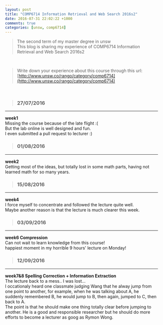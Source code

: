 ```yaml
---
layout: post
title: "COMP6714 Information Retrieval and Web Search 2016s2"
date: 2016-07-31 22:02:22 +1000
comments: true
categories: [unsw, comp6714]
---
```


>The second term of my master degree in unsw         
This blog is sharing my experience of COMP6714 Information Retrieval and Web Search 2016s2     

<!--more-->
<br>

>Write down your experience about this course through this url:     
[http://www.unsw.co/rango/category/comp6714](http://www.unsw.co/rango/category/comp6714)     
<br>

>### 27/07/2016 ###
----------
**week1**    
Missing the course because of the late flight :(    
But the lab online is well designed and fun.     
I even submitted a pull request to lecturer :)    
<img style="max-height:400px" class="lazy" data-original="/images/blog/160731_comp6714/L0_fork.jpg"> 
<br> 

>### 01/08/2016 ###
----------
**week2**    
Getting most of the ideas, but totally lost in some math parts,  having not learned math for so many years.       
<img style="max-height:300px" class="lazy" data-original="/images/blog/160731_comp6714/math.JPG"> 
<br> 

>### 15/08/2016 ###
----------
**week4**    
I force myself to concentrate and followed the lecture quite well.      
Maybe another reason is that the lecture is much clearer this week.      
<img style="max-height:300px" class="lazy" data-original="/images/blog/160731_comp6714/expert.png">    
<img style="max-height:350px" class="lazy" data-original="/images/blog/160731_comp6714/expert2.png"> 
<br>   

>### 03/09/2016 ###
----------
**week6 Compression**    
Can not wait to learn knowledge from this course!     
happiest moment in my horrible 9 hours' lecture on Monday!     
<img style="max-height:400px" class="lazy" data-original="/images/blog/160731_comp6714/9hours.png"> 
<br>   

>### 12/09/2016 ###
----------
**week7&8 Spelling Correction + Information Extraction**    
The lecture back to a mess.. I was lost...      
I occationaly heard one classmate judging Wang that he alway jump from one point to another, for example, when he was talking about A,  he suddenly remembered B, he would jump to B, then again, jumped to C, then back to A.      
The point is that he should make one thing totally clear before jumping to another. He is a good and responsible researcher but he should do more efforts to become a lecturer as goog as Rymon Wong.        
<br>   
